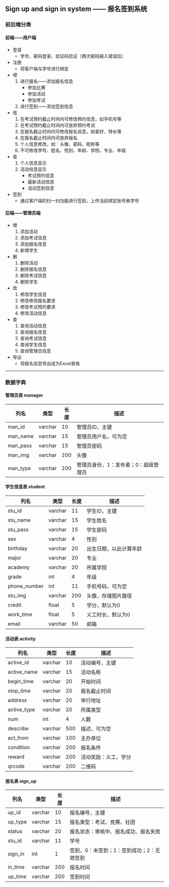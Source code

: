 ## Sign up and sign in system —— 报名签到系统
### 前后端分类
#### 前端——用户端
* 登录
	+ 学号、密码登录，验证码验证（两次密码输入错误后）
* 注册 
	+ 将客户端与学号进行绑定
* 增
	1. 进行报名——添加报名信息
		+ 参加比赛
		+ 参加活动
		+ 参加考试
	2. 进行签到——添加签到信息
* 改
	1. 在考试预约截止时间内可修改预约信息，如手机号等
	2. 在考试预约截止时间内可放弃预约考试
	3. 在报名截止时间内可修改报名信息，如爱好、特长等
	4. 在报名截止时间内可放弃报名
	5. 个人信息修改，如：头像、密码、昵称等
	6. 不可修改学号、姓名、性别、年龄、学院、专业、年级
* 查
	1. 个人信息显示
	2. 活动信息显示
		+ 考试预约信息
		+ 最新活动信息
		+ 活动签到信息
* 签到
	+ 通过客户端的扫一扫功能进行签到，上传当前绑定账号者学号
	
#### 后端——管理员端
* 增
	1. 添加活动
	2. 添加考试信息
	3. 添加报名信息
	4. 新增学生
* 删
	1. 删除活动
	2. 删除报名信息
	3. 删除考试信息
	4. 删除学生
* 改
	1. 修改学生信息
	2. 修改修改报名要求
	3. 修改考试预约要求
	4. 修改活动信息
* 查
	1. 查询活动信息
	2. 查询报名信息
	3. 查询考试信息
	4. 查询学生信息
	5. 查询管理员信息
* 导出
	+ 将报名信息导出成为Excel表格
- - - 
### 数据字典
#### 管理员表 manager
|列名|类型|长度|描述|
|-|-|-|-|
|man_id|varchar|10|管理员ID，主键|
|man_name|varchar|15|管理员用户名，可为空|
|man_pass|varchar|15|管理员密码|
|man_img|varchar|200|头像|
|man_type|varchar|200|管理员身份，1：发布者；0：超级管理员|

#### 学生信息表 student
|列名|类型|长度|描述|
|-|-|-|-|
|stu_id|varchar|11|学生ID，主键|
|stu_name|varchar|15|学生姓名|
|stu_pass|varchar|15|学生密码|
|sex|varchar|4|性别|
|birthday|varchar|20|出生日期，以此计算年龄|
|major|varchar|20|专业|
|academy|varchar|20|所属学院|
|grade|int|4|年级|
|phone_number|int|11|手机号码，可为空|
|stu_img|varchar|200|头像，存储图片路径|
|credit|float|5|学分，默认为0|
|work_time|float|5|义工时长，默认为0|
|email|varchar|50|邮箱|



#### 活动表 activity
|列名|类型|长度|描述|
|-|-|-|-|
|active_id|varchar|10|活动编号，主键|
|active_name|varchar|15|活动名称|
|begin_time|varchar|20|开始时间|
|stop_time|varchar|20|报名截止时间|
|address|varchar|20|举行地址|
|active_type|varchar|20|所属类型|
|num|int|4|人数|
|describe|varchar|500|描述，可为空|
|act_from|varchar|100|主办单位|
|condition|varchar|200|报名条件|
|reward|varchar|200|活动奖励：义工、学分|
|qrcode|varchar|200|二维码|


#### 报名表 sign_up
|列名|类型|长度|描述|
|-|-|-|-|
|up_id|varchar|10|报名编号，主键|
|up_type|varchar|15|报名类型：考试、竞赛、社团|
|status|varchar|20|报名状态：审核中、报名成功、报名失败|
|stu_id|varchar|11|学号|
|sign_in|int|1|签到，0：未签到；1：签到成功；2：无效签到|
|in_time|varchar|200|报名时间|
|up_time|varchar|200|签到时间|
